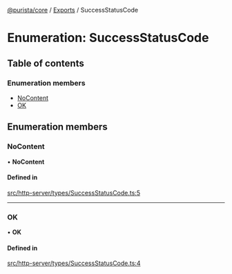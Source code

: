 [@purista/core](../README.md) / [Exports](../modules.md) / SuccessStatusCode

# Enumeration: SuccessStatusCode

## Table of contents

### Enumeration members

- [NoContent](SuccessStatusCode.md#nocontent)
- [OK](SuccessStatusCode.md#ok)

## Enumeration members

### NoContent

• **NoContent**

#### Defined in

[src/http-server/types/SuccessStatusCode.ts:5](https://github.com/sebastianwessel/purista/blob/9753133/src/http-server/types/SuccessStatusCode.ts#L5)

___

### OK

• **OK**

#### Defined in

[src/http-server/types/SuccessStatusCode.ts:4](https://github.com/sebastianwessel/purista/blob/9753133/src/http-server/types/SuccessStatusCode.ts#L4)
